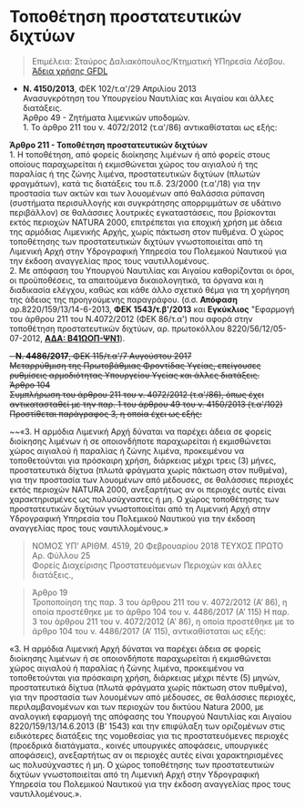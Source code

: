 # Τοποθέτηση προστατευτικών διχτύων

>Επιμέλεια: Σταύρος Δαλιακόπουλος/Κτηματική ΥΠηρεσία Λέσβου. [Άδεια χρήσης GFDL](http://www.gnu.org/licenses/fdl.html)

- **Ν. 4150/2013**, ΦΕΚ 102/τ.α'/29 Απριλίου 2013  
Ανασυγκρότηση του Υπουργείου Ναυτιλίας και Αιγαίου και άλλες διατάξεις.  
Άρθρο 49 - Ζητήματα λιμενικών υποδομών.  
1\. Το άρθρο 211 του ν. 4072/2012 (τ.α'/86) αντικαθίσταται ως εξής:

**Άρθρο 211 - Τοποθέτηση προστατευτικών διχτύων**  
1\. Η τοποθέτηση, από φορείς διοίκησης λιμένων ή από φορείς στους οποίους παραχωρείται ή εκμισθώνεται χώρος του αιγιαλού ή της παραλίας ή της ζώνης λιμένα, προστατευτικών διχτύων (πλωτών φραγμάτων), κατά τις διατάξεις του π.δ. 23/2000 (τ.α'/18) για την προστασία των ακτών και των λουομένων από θαλάσσια ρύπανση (συστήματα περισυλλογής και συγκράτησης απορριμμάτων σε υδάτινο περιβάλλον) σε θαλάσσιες λουτρικές εγκαταστάσεις, που βρίσκονται εκτός περιοχών NATURA 2000, επιτρέπεται για εποχική χρήση με άδεια της αρμόδιας Λιμενικής Αρχής, χωρίς πάκτωση στον πυθμένα. Ο χώρος τοποθέτησης των προστατευτικών διχτύων γνωστοποιείται από τη Λιμενική Αρχή στην Υδρογραφική Υπηρεσία του Πολεμικού Ναυτικού για την έκδοση αναγγελίας προς τους ναυτιλλομένους.  
2\. Με απόφαση του Υπουργού Ναυτιλίας και Αιγαίου καθορίζονται οι όροι, οι προϋποθέσεις, τα απαιτούμενα δικαιολογητικά, τα όργανα και η διαδικασία ελέγχου, καθώς και κάθε άλλο σχετικό θέμα για τη χορήγηση της άδειας της προηγούμενης παραγράφου.  (σ.σ. **Απόφαση** αρ.8220/159/13/14-6-2013, **ΦΕΚ 1543/τ.β'/2013** και **Εγκύκλιος** "Εφαρμογή του άρθρου 211 του Ν.4072/2012 (ΦΕΚ 86/τ.α') που αφορά στην τοποθέτηση προστατευτικών διχτύων, αρ. πρωτοκόλλου 8220/56/12/05-07-2012, **[ΑΔΑ: Β41ΩΟΠ-ΨΝ1](https://diavgeia.gov.gr/decision/view/Β41ΩΟΠ-ΨΝ1)**).  

~~- **N. 4486/2017**, ΦΕΚ 115/τ.α'/7 Αυγούστου 2017  
Μεταρρύθμιση της Πρωτοβάθμιας Φροντίδας Υγείας, επείγουσες ρυθμίσεις αρμοδιότητας Υπουργείου Υγείας και άλλες διατάξεις.  
Άρθρο 104  
Συμπλήρωση του άρθρου 211 του ν. 4072/2012 (τ.α'/86), όπως έχει αντικατασταθεί με την παρ. 1 του άρθρου 49 του ν. 4150/2013 (τ.α'/102)  
Προστίθεται παράγραφος 3, η οποία έχει ως εξής:~~  

~~«3. Η αρμόδια Λιμενική Αρχή δύναται να παρέχει άδεια σε φορείς διοίκησης λιμένων ή σε οποιονδήποτε παραχωρείται ή εκμισθώνεται χώρος αιγιαλού ή παραλίας ή ζώνης λιμένα, προκειμένου να τοποθετούνται για πρόσκαιρη χρήση, διάρκειας μέχρι τρεις (3) μήνες, προστατευτικά δίχτυα (πλωτά φράγματα χωρίς πάκτωση στον πυθμένα), για την προστασία των λουομένων από μέδουσες, σε θαλάσσιες περιοχές εκτός περιοχών NATURA 2000, ανεξαρτήτως αν οι περιοχές αυτές είναι χαρακτηρισμένες ως πολυσύχναστες ή μη. Ο χώρος τοποθέτησης των προστατευτικών διχτύων γνωστοποιείται από τη Λιμενική Αρχή στην Υδρογραφική Υπηρεσία του Πολεμικού Ναυτικού για την έκδοση αναγγελίας προς τους ναυτιλλομένους.»

> NOMOΣ ΥΠ’ ΑΡΙΘΜ. 4519, 20 Φεβρουαρίου 2018 ΤΕΥΧΟΣ ΠΡΩΤΟ Αρ. Φύλλου 25   
Φορείς Διαχείρισης Προστατευόμενων Περιοχών και άλλες διατάξεις.,  

> Άρθρο 19  
Τροποποίηση της παρ. 3 του άρθρου 211 του ν. 4072/2012 (Α’ 86), η οποία προστέθηκε με το άρθρο 104 του ν. 4486/2017 (Α’ 115) Η παρ. 3 του άρθρου 211 του ν. 4072/2012 (Α’ 86), η οποία προστέθηκε με το άρθρο 104 του ν. 4486/2017 (Α’ 115), αντικαθίσταται ως εξής:  

«3. Η αρμόδια Λιμενική Αρχή δύναται να παρέχει άδεια σε φορείς διοίκησης λιμένων ή σε οποιονδήποτε παραχωρείται ή εκμισθώνεται χώρος αιγιαλού ή παραλίας ή ζώνης λιμένα, προκειμένου να τοποθετούνται για πρόσκαιρη χρήση, διάρκειας μέχρι πέντε (5) μηνών, προστατευτικά δίχτυα (πλωτά φράγματα χωρίς πάκτωση στον πυθμένα), για την προστασία των λουομένων από μέδουσες, σε θαλάσσιες περιοχές, περιλαμβανομένων και των περιοχών του δικτύου Natura 2000, με αναλογική εφαρμογή της απόφασης του Υπουργού Ναυτιλίας και Αιγαίου 8220/159/13/14.6.2013 (Β’ 1543) και την επιφύλαξη των οριζομένων στις ειδικότερες διατάξεις της νομοθεσίας για τις προστατευόμενες περιοχές (προεδρικά διατάγματα., κοινές υπουργικές αποφάσεις, υπουργικές αποφάσεις), ανεξαρτήτως αν οι περιοχές αυτές είναι χαρακτηρισμένες ως πολυσύχναστες ή μη. Ο χώρος τοποθέτησης των προστατευτικών διχτύων γνωστοποιείται από τη Λιμενική Αρχή στην Υδρογραφική Υπηρεσία του Πολεμικού Ναυτικού για την έκδοση αναγγελίας προς τους ναυτιλλομένους.».

